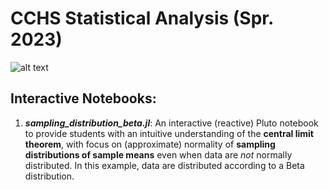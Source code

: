 # CCHS Statistical Analysis (Spr. 2023)
![alt text](https://upload.wikimedia.org/wikipedia/commons/thumb/3/3a/Standard_deviation_diagram_micro.svg/2560px-Standard_deviation_diagram_micro.svg.png)
## Interactive Notebooks: 
1. **_sampling_distribution_beta.jl_**: An interactive (reactive) Pluto notebook to provide students with an intuitive understanding of the **central limit theorem**, with focus on (approximate) normality of **sampling distributions of sample means** even when data are *not* normally distributed. In this example, data are distributed according to a Beta distribution. 
